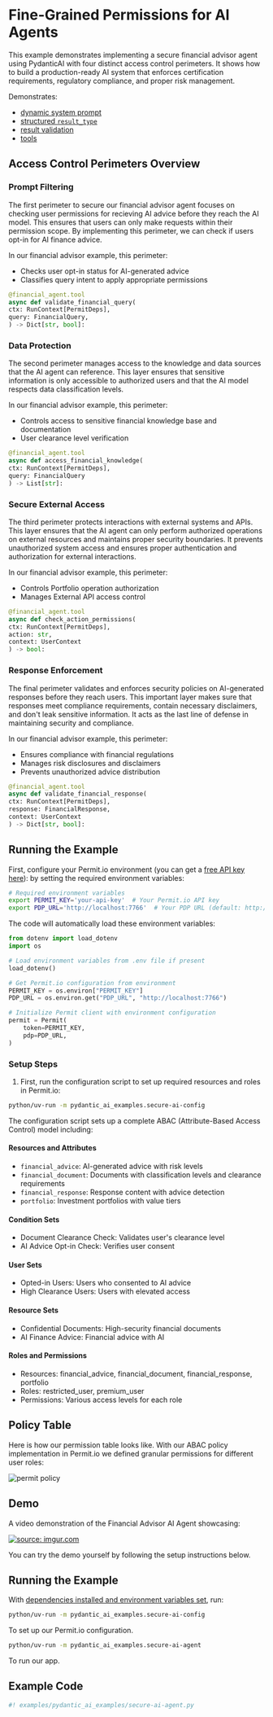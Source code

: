 # Fine-Grained Permissions for AI Agents

This example demonstrates implementing a secure financial advisor agent using PydanticAI with four distinct access control perimeters. It shows how to build a production-ready AI system that enforces certification requirements, regulatory compliance, and proper risk management.

Demonstrates:

- [dynamic system prompt](../agents.md#system-prompts)
- [structured `result_type`](../results.md#structured-result-validation)
- [result validation](../results.md#result-validators-functions)
- [tools](../tools.md)

## Access Control Perimeters Overview

### Prompt Filtering

The first perimeter to secure our financial advisor agent focuses on checking user permissions for recieving AI advice before they reach the AI model. This ensures that users can only make requests within their permission scope. By implementing this perimeter, we can check if users opt-in for AI finance advice.

In our financial advisor example, this perimeter:

- Checks user opt-in status for AI-generated advice
- Classifies query intent to apply appropriate permissions

```python
@financial_agent.tool
async def validate_financial_query(
ctx: RunContext[PermitDeps],
query: FinancialQuery,
) -> Dict[str, bool]:
```

### Data Protection

The second perimeter manages access to the knowledge and data sources that the AI agent can reference. This layer ensures that sensitive information is only accessible to authorized users and that the AI model respects data classification levels.

In our financial advisor example, this perimeter:

- Controls access to sensitive financial knowledge base and documentation
- User clearance level verification

```python
@financial_agent.tool
async def access_financial_knowledge(
ctx: RunContext[PermitDeps],
query: FinancialQuery
) -> List[str]:
```

### Secure External Access

The third perimeter protects interactions with external systems and APIs. This layer ensures that the AI agent can only perform authorized operations on external resources and maintains proper security boundaries. It prevents unauthorized system access and ensures proper authentication and authorization for external interactions.

In our financial advisor example, this perimeter:

- Controls Portfolio operation authorization
- Manages External API access control

```python
@financial_agent.tool
async def check_action_permissions(
ctx: RunContext[PermitDeps],
action: str,
context: UserContext
) -> bool:
```

### Response Enforcement

The final perimeter validates and enforces security policies on AI-generated responses before they reach users. This important layer makes sure that responses meet compliance requirements, contain necessary disclaimers, and don't leak sensitive information. It acts as the last line of defense in maintaining security and compliance.

In our financial advisor example, this perimeter:

- Ensures compliance with financial regulations
- Manages risk disclosures and disclaimers
- Prevents unauthorized advice distribution

```python
@financial_agent.tool
async def validate_financial_response(
ctx: RunContext[PermitDeps],
response: FinancialResponse,
context: UserContext
) -> Dict[str, bool]:
```

## Running the Example

First, configure your Permit.io environment (you can get a [free API key here](https://app.permit.io)): by setting the required environment variables:

```bash
# Required environment variables
export PERMIT_KEY='your-api-key'  # Your Permit.io API key
export PDP_URL='http://localhost:7766'  # Your PDP URL (default: http://localhost:7766)
```

The code will automatically load these environment variables:

```python
from dotenv import load_dotenv
import os

# Load environment variables from .env file if present
load_dotenv()

# Get Permit.io configuration from environment
PERMIT_KEY = os.environ["PERMIT_KEY"]
PDP_URL = os.environ.get("PDP_URL", "http://localhost:7766")

# Initialize Permit client with environment configuration
permit = Permit(
    token=PERMIT_KEY,
    pdp=PDP_URL,
)
```

### Setup Steps

1. First, run the configuration script to set up required resources and roles in Permit.io:

```bash
python/uv-run -m pydantic_ai_examples.secure-ai-config
```

The configuration script sets up a complete ABAC (Attribute-Based Access Control) model including:

#### Resources and Attributes

- `financial_advice`: AI-generated advice with risk levels
- `financial_document`: Documents with classification levels and clearance requirements
- `financial_response`: Response content with advice detection
- `portfolio`: Investment portfolios with value tiers

#### Condition Sets

- Document Clearance Check: Validates user's clearance level
- AI Advice Opt-in Check: Verifies user consent

#### User Sets

- Opted-in Users: Users who consented to AI advice
- High Clearance Users: Users with elevated access

#### Resource Sets

- Confidential Documents: High-security financial documents
- AI Finance Advice: Financial advice with AI

#### Roles and Permissions

- Resources: financial_advice, financial_document, financial_response, portfolio
- Roles: restricted_user, premium_user
- Permissions: Various access levels for each role

## Policy Table

Here is how our permission table looks like. With our ABAC policy implementation in Permit.io we defined granular permissions for different user roles:

![permit policy](https://hackmd.io/_uploads/ryOKcyxqJx.png)

## Demo

A video demonstration of the Financial Advisor AI Agent showcasing:

<a href="https://imgur.com/MFNGtDV"><img src="https://i.imgur.com/MFNGtDV.gif" title="source: imgur.com" /></a>

You can try the demo yourself by following the setup instructions below.

## Running the Example

With [dependencies installed and environment variables set](./index.md#usage), run:

```bash
python/uv-run -m pydantic_ai_examples.secure-ai-config
```

To set up our Permit.io configuration.

```bash
python/uv-run -m pydantic_ai_examples.secure-ai-agent
```

To run our app.

## Example Code

```python {title="secure_ai_agent.py"}
#! examples/pydantic_ai_examples/secure-ai-agent.py
```
